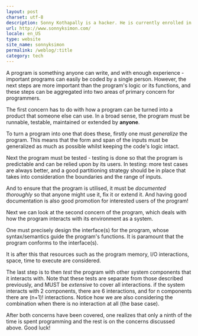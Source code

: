 ```yaml
---
layout: post
charset: utf-8
description: Sonny Kothapally is a hacker. He is currently enrolled in a distance learning programme studying computers.
url: http://www.sonnyksimon.com/
locale: en_US
type: website
site_name: sonnyksimon
permalink: /weblog/:title
category: tech
---
```

A program is something anyone can write, and with enough experience - important programs can easily be coded by a single person. However, the next steps are more important than the program's logic or its functions, and these steps can be aggregated into two areas of primary concern for programmers. 

The first concern has to do with how a program can be turned into a product that someone else can use. In a broad sense, the program must be runnable, testable, maintained or extended by **anyone**.

To turn a program into one that does these, firstly one must *generalize* the program. This means that the form and span of the inputs must be generalized as much as possible whilst keeping the code's logic intact.

Next the program must be tested - testing is done so that the program is predictable and can be relied upon by its users. In testing: more test cases are always better, and a good partitioning strategy should be in place that takes into consideration the boundaries and the range of inputs.

And to ensure that the program is utilised, it must be *documented thoroughly* so that anyone might use it, fix it or extend it. And having good documentation is also good promotion for interested users of the program!

Next we can look at the second concern of the program, which deals with how the program interacts with its environment as a system. 

One must precisely design the interface(s) for the program, whose syntax/semantics guide the program's functions. It is paramount that the program conforms to the interface(s). 

It is after this that resources such as the program memory, I/O interactions, space, time to execute are considered. 

The last step is to then *test* the program with other system components that it interacts with. Note that these tests are separate from those described previously, and MUST be *extensive* to cover all interactions. if the system interacts with 2 components, there are 6 interactions, and for n components there are (n+1)! interactions. Notice how we are also considering the combination when there is no interaction at all (the base case). 

After both concerns have been covered, one realizes that only a ninth of the time is spent programming and the rest is on the concerns discussed above. Good luck!

